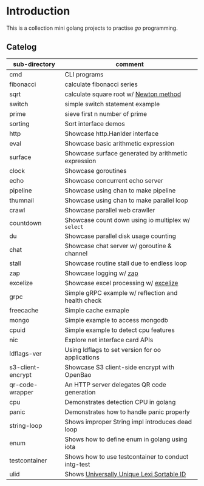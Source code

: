 # Introduction

This is a collection mini golang projects to practise *go* programming.

## Catelog

| sub-directory      | comment                                             |
| ------------------ | ----------------------------------------------------|
| cmd                | CLI programs                                        |
| fibonacci          | calculate fibonacci series                          |
| sqrt               | calculate square root w/ [Newton method][1]         |
| switch             | simple switch statement example                     |
| prime              | sieve first n number of prime                       |
| sorting            | Sort interface demos                                |
| http               | Showcase http.Hanlder interface                     |
| eval               | Showcase basic arithmetic expression                |
| surface            | Showcase surface generated by arithmetic expression |
| clock              | Showcase goroutines                                 |
| echo               | Showcase concurrent echo server                     |
| pipeline           | Showcase using chan to make pipeline                |
| thumnail           | Showcase using chan to make parallel loop           |
| crawl              | Showcase parallel web crawller                      |
| countdown          | Showcase count down using io multiplex w/ `select`  |
| du                 | Showcase parallel disk usage counting               |
| chat               | Showcase chat server w/ goroutine & channel         |
| stall              | Showcase routine stall due to endless loop          |
| zap                | Showcase logging w/ [zap][3]                        |
| excelize           | Showcase excel processing w/ [excelize][1]          |
| grpc               | Simple gRPC example w/ reflection and health check  |
| freecache          | Simple cache exmaple                                |
| mongo              | Simple example to access mongodb                    |
| cpuid              | Simple example to detect cpu features               |
| nic                | Explore net interface card APIs                     |
| ldflags-ver        | Using ldflags to set version for oo applications    |
| s3-client-encrypt  | Showcase S3 client-side encrypt with OpenBao        |
| qr-code-wrapper    | An HTTP server delegates QR code generation         |
| cpu                | Demonstrates detection CPU in golang                |
| panic              | Demonstrates how to handle panic properly           |
| string-loop        | Shows improper String impl introduces dead loop     |
| enum               | Shows how to define enum in golang using iota       |
| testcontainer      | Shows how to use testcontainer to conduct intg-test |
| ulid               | Shows [Universally Unique Lexi Sortable ID][4]      |

[1]: https://en.wikipedia.org/wiki/Newton%27s_method
[2]: https://xuri.me/excelize/
[3]: https://github.com/uber-go/zap
[4]: https://github.com/ulid/spec
